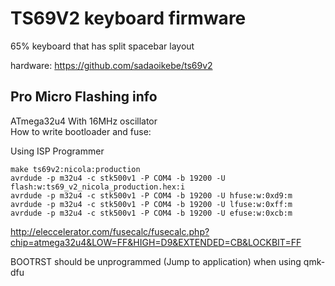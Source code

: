 # TS69V2 keyboard firmware

65% keyboard that has split spacebar layout  

hardware: https://github.com/sadaoikebe/ts69v2  


## Pro Micro Flashing info

ATmega32u4 With 16MHz oscillator  
How to write bootloader and fuse:  

[//]: # "make ts69/v2:nicola:production"

[//]: # "avrdude -p m32u4 -P COM4 -c avrisp -U flash:w:ts69_v2_nicola_production.hex:i"

[//]: # "avrdude -p m32u4 -P COM4 -c avrisp -U hfuse:w:0xd9:m"

Using ISP Programmer

    make ts69v2:nicola:production
    avrdude -p m32u4 -c stk500v1 -P COM4 -b 19200 -U flash:w:ts69_v2_nicola_production.hex:i
    avrdude -p m32u4 -c stk500v1 -P COM4 -b 19200 -U hfuse:w:0xd9:m
    avrdude -p m32u4 -c stk500v1 -P COM4 -b 19200 -U lfuse:w:0xff:m
    avrdude -p m32u4 -c stk500v1 -P COM4 -b 19200 -U efuse:w:0xcb:m

http://eleccelerator.com/fusecalc/fusecalc.php?chip=atmega32u4&LOW=FF&HIGH=D9&EXTENDED=CB&LOCKBIT=FF

BOOTRST should be unprogrammed (Jump to application) when using qmk-dfu
